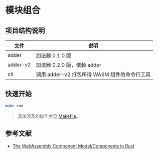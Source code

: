 # 模块组合

## 项目结构说明

文件 | 说明
-----|-----------
adder | 加法器 0.1.0 版
adder-v2 | 加法器 0.2.0 版，依赖 adder
cli | 调用 adder-v2 打包所得 WASM 组件的命令行工具

## 快速开始

```bash
make run
```

> 具体涉及的操作参见 [Makefile](./Makefile)。

## 参考文献
- [The WebAssembly Component Model/Components in Rust](https://component-model.bytecodealliance.org/language-support/rust.html)
